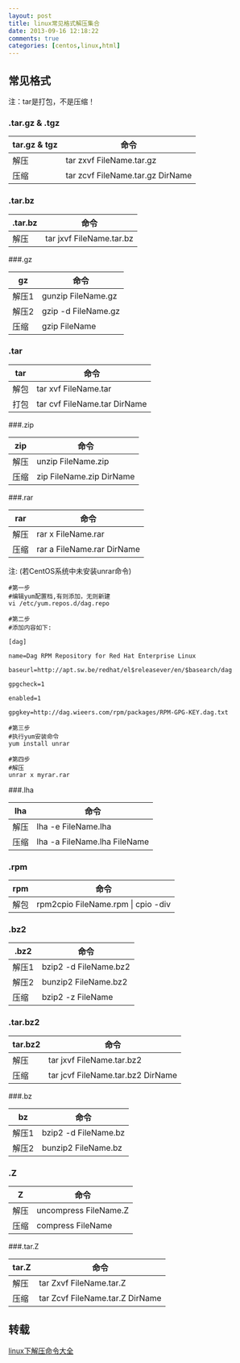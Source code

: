```yaml
---
layout: post
title: linux常见格式解压集合
date: 2013-09-16 12:18:22
comments: true
categories: [centos,linux,html]
---
```

## 常见格式

注：tar是打包，不是压缩！

### .tar.gz & .tgz

 
| tar.gz & tgz |  命令 |
|-----|-----|
| 解压 | tar zxvf FileName.tar.gz 
| 压缩 | tar zcvf FileName.tar.gz DirName 

### .tar.bz

| .tar.bz |  命令 |
|-----|-----|
| 解压| tar jxvf FileName.tar.bz 

###.gz

 
| gz |  命令 |
|-----|-----|
| 解压1 | gunzip FileName.gz 
| 解压2 | gzip -d FileName.gz 
| 压缩 | gzip FileName 


### .tar
 
|tar| 命令|
|-----|-----|
| 解包 | tar xvf FileName.tar |
| 打包 | tar cvf FileName.tar DirName |



###.zip

| zip |  命令 |
|-----|-----|
| 解压 | unzip FileName.zip
| 压缩 | zip FileName.zip DirName

###.rar

| rar |  命令 |
|-----|-----|
| 解压 | rar x FileName.rar
| 压缩 | rar a FileName.rar DirName

注: (若CentOS系统中未安装unrar命令)

    #第一步
    #编辑yum配置档,有则添加，无则新建
    vi /etc/yum.repos.d/dag.repo
    
    #第二步
    #添加内容如下:
    
    [dag]
    
    name=Dag RPM Repository for Red Hat Enterprise Linux
    
    baseurl=http://apt.sw.be/redhat/el$releasever/en/$basearch/dag
    
    gpgcheck=1
    
    enabled=1
    
    gpgkey=http://dag.wieers.com/rpm/packages/RPM-GPG-KEY.dag.txt
    
    #第三步
    #执行yum安装命令
    yum install unrar
    
    #第四步
    #解压
    unrar x myrar.rar

###.lha

| lha |  命令 |
|-----|-----|
|解压 | lha -e FileName.lha
| 压缩 | lha -a FileName.lha FileName


### .rpm


| rpm |  命令 |
|-----|-----|
| 解包 | rpm2cpio FileName.rpm &#124; cpio -div



### .bz2

| .bz2 |  命令 |
|-----|-----|
| 解压1 | bzip2 -d FileName.bz2
| 解压2 | bunzip2 FileName.bz2
| 压缩 |  bzip2 -z FileName

### .tar.bz2

| tar.bz2 |  命令 |
|-----|-----|
| 解压 | tar jxvf FileName.tar.bz2
| 压缩 | tar jcvf FileName.tar.bz2 DirName


###.bz

| bz |  命令 |
|-----|-----|
| 解压1 | bzip2 -d FileName.bz
| 解压2 | bunzip2 FileName.bz


### .Z

| Z |  命令 |
|-----|-----|
| 解压 | uncompress FileName.Z
| 压缩 | compress FileName

###.tar.Z

| tar.Z |  命令 |
|-----|-----|
| 解压 | tar Zxvf FileName.tar.Z
| 压缩 | tar Zcvf FileName.tar.Z DirName

## 转载

[linux下解压命令大全 ](http://www.cnblogs.com/eoiioe/archive/2008/09/20/1294681.html)

